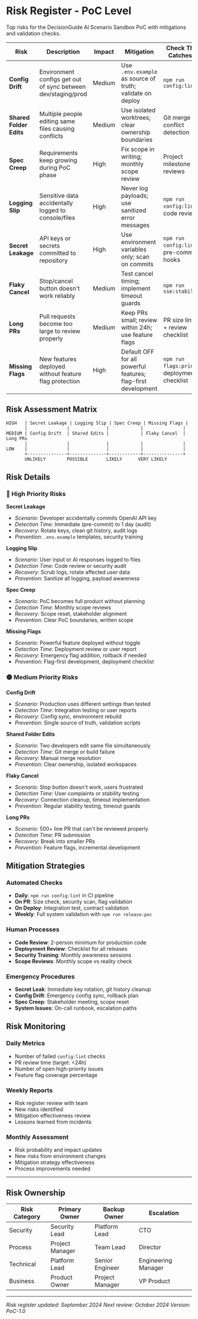 # Risk Register - PoC Level

Top risks for the DecisionGuide AI Scenario Sandbox PoC with mitigations and validation checks.

| Risk | Description | Impact | Mitigation | Check That Catches It |
|------|-------------|--------|------------|----------------------|
| **Config Drift** | Environment configs get out of sync between dev/staging/prod | Medium | Use `.env.example` as source of truth; validate on deploy | `npm run config:lint` |
| **Shared Folder Edits** | Multiple people editing same files causing conflicts | Medium | Use isolated worktrees; clear ownership boundaries | Git merge conflict detection |
| **Spec Creep** | Requirements keep growing during PoC phase | High | Fix scope in writing; monthly scope review | Project milestone reviews |
| **Logging Slip** | Sensitive data accidentally logged to console/files | High | Never log payloads; use sanitized error messages | `npm run config:lint` + code review |
| **Secret Leakage** | API keys or secrets committed to repository | High | Use environment variables only; scan on commits | `npm run config:lint` + pre-commit hooks |
| **Flaky Cancel** | Stop/cancel button doesn't work reliably | Medium | Test cancel timing; implement timeout guards | `npm run sse:stability` |
| **Long PRs** | Pull requests become too large to review properly | Medium | Keep PRs small; review within 24h; use feature flags | PR size linting + review checklist |
| **Missing Flags** | New features deployed without feature flag protection | High | Default OFF for all powerful features; flag-first development | `npm run flags:print` + deployment checklist |

## Risk Assessment Matrix

```
HIGH   | Secret Leakage | Logging Slip | Spec Creep | Missing Flags |
       |               |              |            |               |
MEDIUM | Config Drift  | Shared Edits |            | Flaky Cancel  | Long PRs
       |               |              |            |               |
LOW    |               |              |            |               |
       +---------------+--------------+------------+---------------+
       UNLIKELY        POSSIBLE       LIKELY      VERY LIKELY
```

## Risk Details

### 🔴 High Priority Risks

**Secret Leakage**
- *Scenario*: Developer accidentally commits OpenAI API key
- *Detection Time*: Immediate (pre-commit) to 1 day (audit)
- *Recovery*: Rotate keys, clean git history, audit logs
- *Prevention*: `.env.example` templates, security training

**Logging Slip**
- *Scenario*: User input or AI responses logged to files
- *Detection Time*: Code review or security audit
- *Recovery*: Scrub logs, rotate affected user data
- *Prevention*: Sanitize all logging, payload awareness

**Spec Creep**
- *Scenario*: PoC becomes full product without planning
- *Detection Time*: Monthly scope reviews
- *Recovery*: Scope reset, stakeholder alignment
- *Prevention*: Clear PoC boundaries, written scope

**Missing Flags**
- *Scenario*: Powerful feature deployed without toggle
- *Detection Time*: Deployment review or user report
- *Recovery*: Emergency flag addition, rollback if needed
- *Prevention*: Flag-first development, deployment checklist

### 🟡 Medium Priority Risks

**Config Drift**
- *Scenario*: Production uses different settings than tested
- *Detection Time*: Integration testing or user reports
- *Recovery*: Config sync, environment rebuild
- *Prevention*: Single source of truth, validation scripts

**Shared Folder Edits**
- *Scenario*: Two developers edit same file simultaneously
- *Detection Time*: Git merge or build failure
- *Recovery*: Manual merge resolution
- *Prevention*: Clear ownership, isolated workspaces

**Flaky Cancel**
- *Scenario*: Stop button doesn't work, users frustrated
- *Detection Time*: User complaints or stability testing
- *Recovery*: Connection cleanup, timeout implementation
- *Prevention*: Regular stability testing, timeout guards

**Long PRs**
- *Scenario*: 500+ line PR that can't be reviewed properly
- *Detection Time*: PR submission
- *Recovery*: Break into smaller PRs
- *Prevention*: Feature flags, incremental development

## Mitigation Strategies

### Automated Checks
- **Daily**: `npm run config:lint` in CI pipeline
- **On PR**: Size check, security scan, flag validation
- **On Deploy**: Integration test, contract validation
- **Weekly**: Full system validation with `npm run release:poc`

### Human Processes
- **Code Review**: 2-person minimum for production code
- **Deployment Review**: Checklist for all releases
- **Security Training**: Monthly awareness sessions
- **Scope Reviews**: Monthly scope vs reality check

### Emergency Procedures
- **Secret Leak**: Immediate key rotation, git history cleanup
- **Config Drift**: Emergency config sync, rollback plan
- **Spec Creep**: Stakeholder meeting, scope reset
- **System Issues**: On-call runbook, escalation paths

## Risk Monitoring

### Daily Metrics
- Number of failed `config:lint` checks
- PR review time (target: <24h)
- Number of open high-priority issues
- Feature flag coverage percentage

### Weekly Reports
- Risk register review with team
- New risks identified
- Mitigation effectiveness review
- Lessons learned from incidents

### Monthly Assessment
- Risk probability and impact updates
- New risks from environment changes
- Mitigation strategy effectiveness
- Process improvements needed

---

## Risk Ownership

| Risk Category | Primary Owner | Backup Owner | Escalation |
|---------------|---------------|--------------|------------|
| Security | Security Lead | Platform Lead | CTO |
| Process | Project Manager | Team Lead | Director |
| Technical | Platform Lead | Senior Engineer | Engineering Manager |
| Business | Product Owner | Project Manager | VP Product |

---

*Risk register updated: September 2024*
*Next review: October 2024*
*Version: PoC-1.0*